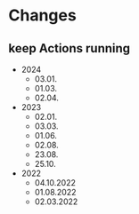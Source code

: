 # Changes

## keep Actions running
* 2024
  * 03.01.
  * 01.03.
  * 02.04.
* 2023
  * 02.01. 
  * 03.03.
  * 01.06.
  * 02.08.
  * 23.08.
  * 25.10.
* 2022
  * 04.10.2022
  * 01.08.2022
  * 02.03.2022
